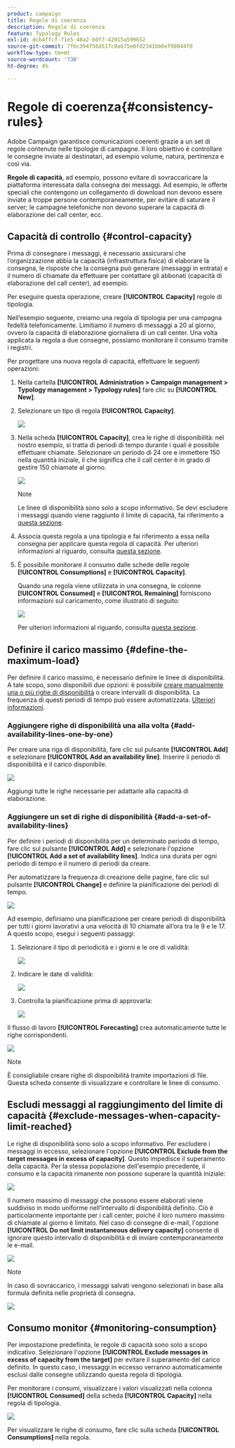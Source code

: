 ```yaml
---
product: campaign
title: Regole di coerenza
description: Regole di coerenza
feature: Typology Rules
exl-id: dcb4ffcf-71e5-48a2-b0f7-42915a599652
source-git-commit: 7f6c394f56d517c0a675e0fd2341bb6ef98044f0
workflow-type: tm+mt
source-wordcount: '738'
ht-degree: 4%

---
```


# Regole di coerenza{#consistency-rules}

Adobe Campaign garantisce comunicazioni coerenti grazie a un set di regole contenute nelle tipologie di campagne. Il loro obiettivo è controllare le consegne inviate ai destinatari, ad esempio volume, natura, pertinenza e così via.

**Regole di capacità**, ad esempio, possono evitare di sovraccaricare la piattaforma interessata dalla consegna dei messaggi. Ad esempio, le offerte speciali che contengono un collegamento di download non devono essere inviate a troppe persone contemporaneamente, per evitare di saturare il server; le campagne telefoniche non devono superare la capacità di elaborazione dei call center, ecc.

## Capacità di controllo {#control-capacity}

Prima di consegnare i messaggi, è necessario assicurarsi che l’organizzazione abbia la capacità (infrastruttura fisica) di elaborare la consegna, le risposte che la consegna può generare (messaggi in entrata) e il numero di chiamate da effettuare per contattare gli abbonati (capacità di elaborazione del call center), ad esempio.

Per eseguire questa operazione, creare **[!UICONTROL Capacity]** regole di tipologia.

Nell’esempio seguente, creiamo una regola di tipologia per una campagna fedeltà telefonicamente. Limitiamo il numero di messaggi a 20 al giorno, ovvero la capacità di elaborazione giornaliera di un call center. Una volta applicata la regola a due consegne, possiamo monitorare il consumo tramite i registri.

Per progettare una nuova regola di capacità, effettuare le seguenti operazioni:

1. Nella cartella **[!UICONTROL Administration > Campaign management > Typology management > Typology rules]** fare clic su **[!UICONTROL New]**.
1. Selezionare un tipo di regola **[!UICONTROL Capacity]**.

   ![](assets/campaign_opt_create_capacity_01.png)

1. Nella scheda **[!UICONTROL Capacity]**, crea le righe di disponibilità: nel nostro esempio, si tratta di periodi di tempo durante i quali è possibile effettuare chiamate. Selezionare un periodo di 24 ore e immettere 150 nella quantità iniziale, il che significa che il call center è in grado di gestire 150 chiamate al giorno.

   ![](assets/campaign_opt_create_capacity_02.png)

   >[!NOTE]
   >
   >Le linee di disponibilità sono solo a scopo informativo. Se devi escludere i messaggi quando viene raggiunto il limite di capacità, fai riferimento a [questa sezione](#exclude-messages-when-capacity-limit-reached).

1. Associa questa regola a una tipologia e fai riferimento a essa nella consegna per applicare questa regola di capacità. Per ulteriori informazioni al riguardo, consulta [questa sezione](apply-rules.md#apply-a-typology-to-a-delivery).
1. È possibile monitorare il consumo dalle schede delle regole **[!UICONTROL Consumptions]** e **[!UICONTROL Capacity]**.

   Quando una regola viene utilizzata in una consegna, le colonne **[!UICONTROL Consumed]** e **[!UICONTROL Remaining]** forniscono informazioni sul caricamento, come illustrato di seguito:

   ![](assets/campaign_opt_create_capacity_03.png)

   Per ulteriori informazioni al riguardo, consulta [questa sezione](#monitor-consumption).

## Definire il carico massimo {#define-the-maximum-load}

Per definire il carico massimo, è necessario definire le linee di disponibilità. A tale scopo, sono disponibili due opzioni: è possibile [creare manualmente una o più righe di disponibilità](#add-availability-lines-one-by-one) o creare intervalli di disponibilità. La frequenza di questi periodi di tempo può essere automatizzata. [Ulteriori informazioni](#add-a-set-of-availability-lines).

### Aggiungere righe di disponibilità una alla volta {#add-availability-lines-one-by-one}

Per creare una riga di disponibilità, fare clic sul pulsante **[!UICONTROL Add]** e selezionare **[!UICONTROL Add an availability line]**. Inserire il periodo di disponibilità e il carico disponibile.

![](assets/campaign_opt_create_capacity_02.png)

Aggiungi tutte le righe necessarie per adattarle alla capacità di elaborazione.

### Aggiungere un set di righe di disponibilità {#add-a-set-of-availability-lines}

Per definire i periodi di disponibilità per un determinato periodo di tempo, fare clic sul pulsante **[!UICONTROL Add]** e selezionare l&#39;opzione **[!UICONTROL Add a set of availability lines]**. Indica una durata per ogni periodo di tempo e il numero di periodi da creare.

Per automatizzare la frequenza di creazione delle pagine, fare clic sul pulsante **[!UICONTROL Change]** e definire la pianificazione dei periodi di tempo.

![](assets/campaign_opt_create_capacity_07.png)

Ad esempio, definiamo una pianificazione per creare periodi di disponibilità per tutti i giorni lavorativi a una velocità di 10 chiamate all’ora tra le 9 e le 17. A questo scopo, esegui i seguenti passaggi:

1. Selezionare il tipo di periodicità e i giorni e le ore di validità:

   ![](assets/campaign_opt_create_capacity_08.png)

1. Indicare le date di validità:

   ![](assets/campaign_opt_create_capacity_09.png)

1. Controlla la pianificazione prima di approvarla:

   ![](assets/campaign_opt_create_capacity_10.png)

Il flusso di lavoro **[!UICONTROL Forecasting]** crea automaticamente tutte le righe corrispondenti.

![](assets/campaign_opt_create_capacity_12.png)

>[!NOTE]
>
>È consigliabile creare righe di disponibilità tramite importazioni di file. Questa scheda consente di visualizzare e controllare le linee di consumo.

## Escludi messaggi al raggiungimento del limite di capacità {#exclude-messages-when-capacity-limit-reached}

Le righe di disponibilità sono solo a scopo informativo. Per escludere i messaggi in eccesso, selezionare l&#39;opzione **[!UICONTROL Exclude from the target messages in excess of capacity]**. Questo impedisce il superamento della capacità. Per la stessa popolazione dell&#39;esempio precedente, il consumo e la capacità rimanente non possono superare la quantità iniziale:

![](assets/campaign_opt_create_capacity_04.png)

Il numero massimo di messaggi che possono essere elaborati viene suddiviso in modo uniforme nell’intervallo di disponibilità definito. Ciò è particolarmente importante per i call center, poiché il loro numero massimo di chiamate al giorno è limitato. Nel caso di consegne di e-mail, l&#39;opzione **[!UICONTROL Do not limit instantaneous delivery capacity]** consente di ignorare questo intervallo di disponibilità e di inviare contemporaneamente le e-mail.

![](assets/campaign_opt_create_capacity_05.png)

>[!NOTE]
>
>In caso di sovraccarico, i messaggi salvati vengono selezionati in base alla formula definita nelle proprietà di consegna.

![](assets/campaign_opt_create_capacity_06.png)

## Consumo monitor {#monitoring-consumption}

Per impostazione predefinita, le regole di capacità sono solo a scopo indicativo. Selezionare l&#39;opzione **[!UICONTROL Exclude messages in excess of capacity from the target]** per evitare il superamento del carico definito. In questo caso, i messaggi in eccesso verranno automaticamente esclusi dalle consegne utilizzando questa regola di tipologia.

Per monitorare i consumi, visualizzare i valori visualizzati nella colonna **[!UICONTROL Consumed]** della scheda **[!UICONTROL Capacity]** nella regola di tipologia.

![](assets/campaign_opt_create_capacity_04.png)

Per visualizzare le righe di consumo, fare clic sulla scheda **[!UICONTROL Consumptions]** nella regola.
